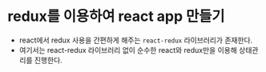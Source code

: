 # redux를 이용하여 react app 만들기

- react에서 redux 사용을 간편하게 해주는 `react-redux` 라이브러리가 존재한다.
- 여기서는 react-redux 라이브러리 없이 순수한 react와 redux만을 이용해 상태관리를 진행한다.
